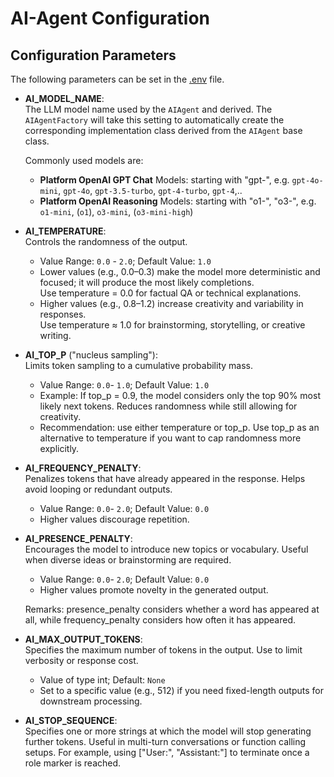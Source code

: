 # AI-Agent Configuration

## Configuration Parameters

The following parameters can be set in the [.env](../.env) file.

* **AI_MODEL_NAME**:  
    The LLM model name used by the `AIAgent` and derived.
    The `AIAgentFactory` will take this setting to automatically create the corresponding implementation class derived from the `AIAgent` base class.

    Commonly used models are:
    - **Platform OpenAI GPT Chat** Models: starting with "gpt-", e.g. `gpt-4o-mini`, `gpt-4o`, `gpt-3.5-turbo`, `gpt-4-turbo`, `gpt-4`,..
    - **Platform OpenAI Reasoning** Models: starting with "o1-", "o3-", e.g. `o1-mini`, (`o1`), `o3-mini`, (`o3-mini-high`)

* **AI_TEMPERATURE**:  
    Controls the randomness of the output.  

    - Value Range: `0.0` - `2.0`; Default Value: `1.0`
    - Lower values (e.g., 0.0–0.3) make the model more deterministic and focused; it will produce the most likely completions.  
    Use temperature = 0.0 for factual QA or technical explanations.
    - Higher values (e.g., 0.8–1.2) increase creativity and variability in responses.  
    Use temperature ≈ 1.0 for brainstorming, storytelling, or creative writing.

* **AI_TOP_P** ("nucleus sampling"):  
    Limits token sampling to a cumulative probability mass.

    - Value Range: `0.0`- `1.0`; Default Value: `1.0`
    - Example: If top_p = 0.9, the model considers only the top 90% most likely next tokens. Reduces randomness while still allowing for creativity.
    - Recommendation: use either temperature or top_p. Use top_p as an alternative to temperature if you want to cap randomness more explicitly.

* **AI_FREQUENCY_PENALTY**:  
    Penalizes tokens that have already appeared in the response.
    Helps avoid looping or redundant outputs.

    - Value Range: `0.0`- `2.0`; Default Value: `0.0`
    - Higher values discourage repetition.

* **AI_PRESENCE_PENALTY**:  
    Encourages the model to introduce new topics or vocabulary.
    Useful when diverse ideas or brainstorming are required.

    - Value Range: `0.0`- `2.0`; Default Value: `0.0`
    - Higher values promote novelty in the generated output.

    Remarks: presence_penalty considers whether a word has appeared at all, while frequency_penalty considers how often it has appeared.

* **AI_MAX_OUTPUT_TOKENS**:  
    Specifies the maximum number of tokens in the output.
    Use to limit verbosity or response cost.

    - Value of type int; Default: `None`
    - Set to a specific value (e.g., 512) if you need fixed-length outputs for downstream processing.

* **AI_STOP_SEQUENCE**:  
    Specifies one or more strings at which the model will stop generating further tokens.
    Useful in multi-turn conversations or function calling setups.
    For example, using ["User:", "Assistant:"] to terminate once a role marker is reached.
